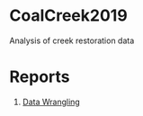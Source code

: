 # CoalCreek2019
Analysis of creek restoration data

# Reports
1. [Data Wrangling](http://htmlpreview.github.io/?https://github.com/anackerb/CoalCreek2019/blob/master/results/reports/Coal_Creek_data_grand_tour_report_June2019.html)    
